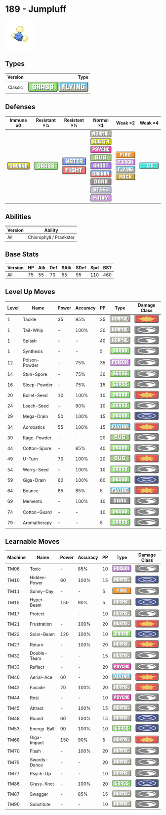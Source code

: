 # 189 - Jumpluff

![jumpluff](../img/pokemon/189.png)

## Types

| Version | Type                                                                |
| :-----: | ------------------------------------------------------------------: |
| Classic | ![grass](../img/types/grass.png) ![flying](../img/types/flying.png) |

## Defenses

| Immune x0                          | Resistant ×¼                     | Resistant ×½                                                                | Normal ×1                                                                                                                                                                                                                                                                                                                                        | Weak ×2                                                                                                                                         | Weak ×4                      |
| ---------------------------------- | -------------------------------- | --------------------------------------------------------------------------- | ------------------------------------------------------------------------------------------------------------------------------------------------------------------------------------------------------------------------------------------------------------------------------------------------------------------------------------------------ | ----------------------------------------------------------------------------------------------------------------------------------------------- | ---------------------------- |
| ![ground](../img/types/ground.png) | ![grass](../img/types/grass.png) | ![water](../img/types/water.png)<br/>![fighting](../img/types/fighting.png) | ![normal](../img/types/normal.png)<br/>![electric](../img/types/electric.png)<br/>![psychic](../img/types/psychic.png)<br/>![bug](../img/types/bug.png)<br/>![ghost](../img/types/ghost.png)<br/>![dragon](../img/types/dragon.png)<br/>![dark](../img/types/dark.png)<br/>![steel](../img/types/steel.png)<br/>![fairy](../img/types/fairy.png) | ![fire](../img/types/fire.png)<br/>![poison](../img/types/poison.png)<br/>![flying](../img/types/flying.png)<br/>![rock](../img/types/rock.png) | ![ice](../img/types/ice.png) |

## Abilities

| Version | Ability                 |
| ------- | ----------------------- |
| All     | Chlorophyll / Prankster |

## Base Stats

| Version | HP | Atk | Def | SAtk | SDef | Spd | BST |
| ------- | -- | --- | --- | ---- | ---- | --- | --- |
| All     | 75 | 55  | 70  | 55   | 95   | 110 | 460 |

## Level Up Moves

| Level | Name          | Power | Accuracy | PP | Type                               | Damage Class                           |
| ----- | ------------- | ----- | -------- | -- | ---------------------------------- | -------------------------------------- |
| 1     | Tackle        | 35    | 95%      | 35 | ![normal](../img/types/normal.png) | ![physical](../img/types/physical.png) |
| 1     | Tail-Whip     | -     | 100%     | 30 | ![normal](../img/types/normal.png) | ![status](../img/types/status.png)     |
| 1     | Splash        | -     | -        | 40 | ![normal](../img/types/normal.png) | ![status](../img/types/status.png)     |
| 1     | Synthesis     | -     | -        | 5  | ![grass](../img/types/grass.png)   | ![status](../img/types/status.png)     |
| 12    | Poison-Powder | -     | 75%      | 35 | ![poison](../img/types/poison.png) | ![status](../img/types/status.png)     |
| 14    | Stun-Spore    | -     | 75%      | 30 | ![grass](../img/types/grass.png)   | ![status](../img/types/status.png)     |
| 16    | Sleep-Powder  | -     | 75%      | 15 | ![grass](../img/types/grass.png)   | ![status](../img/types/status.png)     |
| 20    | Bullet-Seed   | 10    | 100%     | 10 | ![grass](../img/types/grass.png)   | ![physical](../img/types/physical.png) |
| 24    | Leech-Seed    | -     | 90%      | 10 | ![grass](../img/types/grass.png)   | ![status](../img/types/status.png)     |
| 29    | Mega-Drain    | 50    | 100%     | 15 | ![grass](../img/types/grass.png)   | ![special](../img/types/special.png)   |
| 34    | Acrobatics    | 55    | 100%     | 15 | ![flying](../img/types/flying.png) | ![physical](../img/types/physical.png) |
| 39    | Rage-Powder   | -     | -        | 20 | ![bug](../img/types/bug.png)       | ![status](../img/types/status.png)     |
| 44    | Cotton-Spore  | -     | 85%      | 40 | ![grass](../img/types/grass.png)   | ![status](../img/types/status.png)     |
| 49    | U-Turn        | 70    | 100%     | 20 | ![bug](../img/types/bug.png)       | ![physical](../img/types/physical.png) |
| 54    | Worry-Seed    | -     | 100%     | 10 | ![grass](../img/types/grass.png)   | ![status](../img/types/status.png)     |
| 59    | Giga-Drain    | 60    | 100%     | 60 | ![grass](../img/types/grass.png)   | ![special](../img/types/special.png)   |
| 64    | Bounce        | 85    | 85%      | 5  | ![flying](../img/types/flying.png) | ![physical](../img/types/physical.png) |
| 69    | Memento       | -     | 100%     | 10 | ![dark](../img/types/dark.png)     | ![status](../img/types/status.png)     |
| 74    | Cotton-Guard  | -     | -        | 10 | ![grass](../img/types/grass.png)   | ![status](../img/types/status.png)     |
| 79    | Aromatherapy  | -     | -        | 5  | ![grass](../img/types/grass.png)   | ![status](../img/types/status.png)     |

## Learnable Moves

| Machine | Name         | Power | Accuracy | PP | Type                                 | Damage Class                           |
| ------- | ------------ | ----- | -------- | -- | ------------------------------------ | -------------------------------------- |
| TM06    | Toxic        | -     | 85%      | 10 | ![poison](../img/types/poison.png)   | ![status](../img/types/status.png)     |
| TM10    | Hidden-Power | 60    | 100%     | 15 | ![normal](../img/types/normal.png)   | ![special](../img/types/special.png)   |
| TM11    | Sunny-Day    | -     | -        | 5  | ![fire](../img/types/fire.png)       | ![status](../img/types/status.png)     |
| TM15    | Hyper-Beam   | 150   | 90%      | 5  | ![normal](../img/types/normal.png)   | ![special](../img/types/special.png)   |
| TM17    | Protect      | -     | -        | 10 | ![normal](../img/types/normal.png)   | ![status](../img/types/status.png)     |
| TM21    | Frustration  | -     | 100%     | 20 | ![normal](../img/types/normal.png)   | ![physical](../img/types/physical.png) |
| TM22    | Solar-Beam   | 120   | 100%     | 10 | ![grass](../img/types/grass.png)     | ![special](../img/types/special.png)   |
| TM27    | Return       | -     | 100%     | 20 | ![normal](../img/types/normal.png)   | ![physical](../img/types/physical.png) |
| TM32    | Double-Team  | -     | -        | 15 | ![normal](../img/types/normal.png)   | ![status](../img/types/status.png)     |
| TM33    | Reflect      | -     | -        | 20 | ![psychic](../img/types/psychic.png) | ![status](../img/types/status.png)     |
| TM40    | Aerial-Ace   | 60    | -        | 20 | ![flying](../img/types/flying.png)   | ![physical](../img/types/physical.png) |
| TM42    | Facade       | 70    | 100%     | 20 | ![normal](../img/types/normal.png)   | ![physical](../img/types/physical.png) |
| TM44    | Rest         | -     | -        | 10 | ![psychic](../img/types/psychic.png) | ![status](../img/types/status.png)     |
| TM45    | Attract      | -     | 100%     | 15 | ![normal](../img/types/normal.png)   | ![status](../img/types/status.png)     |
| TM48    | Round        | 60    | 100%     | 15 | ![normal](../img/types/normal.png)   | ![special](../img/types/special.png)   |
| TM53    | Energy-Ball  | 90    | 100%     | 10 | ![grass](../img/types/grass.png)     | ![special](../img/types/special.png)   |
| TM68    | Giga-Impact  | 150   | 90%      | 5  | ![normal](../img/types/normal.png)   | ![physical](../img/types/physical.png) |
| TM70    | Flash        | -     | 100%     | 20 | ![normal](../img/types/normal.png)   | ![status](../img/types/status.png)     |
| TM75    | Swords-Dance | -     | -        | 20 | ![normal](../img/types/normal.png)   | ![status](../img/types/status.png)     |
| TM77    | Psych-Up     | -     | -        | 10 | ![normal](../img/types/normal.png)   | ![status](../img/types/status.png)     |
| TM86    | Grass-Knot   | -     | 100%     | 20 | ![grass](../img/types/grass.png)     | ![special](../img/types/special.png)   |
| TM87    | Swagger      | -     | 85%      | 15 | ![normal](../img/types/normal.png)   | ![status](../img/types/status.png)     |
| TM90    | Substitute   | -     | -        | 10 | ![normal](../img/types/normal.png)   | ![status](../img/types/status.png)     |